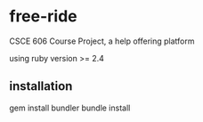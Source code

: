 # free-ride

CSCE 606 Course Project, a help offering platform

using ruby version >= 2.4

## installation

gem install bundler
bundle install
